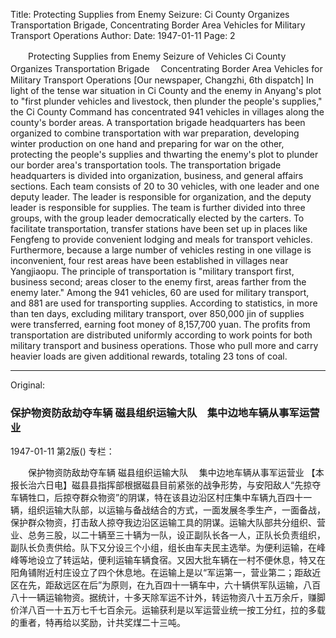Title: Protecting Supplies from Enemy Seizure: Ci County Organizes Transportation Brigade, Concentrating Border Area Vehicles for Military Transport Operations
Author:
Date: 1947-01-11
Page: 2

　　Protecting Supplies from Enemy Seizure of Vehicles
    Ci County Organizes Transportation Brigade
  　Concentrating Border Area Vehicles for Military Transport Operations
    [Our newspaper, Changzhi, 6th dispatch] In light of the tense war situation in Ci County and the enemy in Anyang's plot to "first plunder vehicles and livestock, then plunder the people's supplies," the Ci County Command has concentrated 941 vehicles in villages along the county's border areas. A transportation brigade headquarters has been organized to combine transportation with war preparation, developing winter production on one hand and preparing for war on the other, protecting the people's supplies and thwarting the enemy's plot to plunder our border area's transportation tools. The transportation brigade headquarters is divided into organization, business, and general affairs sections. Each team consists of 20 to 30 vehicles, with one leader and one deputy leader. The leader is responsible for organization, and the deputy leader is responsible for supplies. The team is further divided into three groups, with the group leader democratically elected by the carters. To facilitate transportation, transfer stations have been set up in places like Fengfeng to provide convenient lodging and meals for transport vehicles. Furthermore, because a large number of vehicles resting in one village is inconvenient, four rest areas have been established in villages near Yangjiaopu. The principle of transportation is "military transport first, business second; areas closer to the enemy first, areas farther from the enemy later." Among the 941 vehicles, 60 are used for military transport, and 881 are used for transporting supplies. According to statistics, in more than ten days, excluding military transport, over 850,000 jin of supplies were transferred, earning foot money of 8,157,700 yuan. The profits from transportation are distributed uniformly according to work points for both military transport and business operations. Those who pull more and carry heavier loads are given additional rewards, totaling 23 tons of coal.



<hr /> 

Original: 


### 保护物资防敌劫夺车辆  磁县组织运输大队　集中边地车辆从事军运营业

1947-01-11
第2版()
专栏：

　　保护物资防敌劫夺车辆
    磁县组织运输大队
  　集中边地车辆从事军运营业
    【本报长治六日电】磁县县指挥部根据磁县目前紧张的战争形势，与安阳敌人“先掠夺车辆牲口，后掠夺群众物资”的阴谋，特在该县边沿区村庄集中车辆九百四十一辆，组织运输大队部，以运输与备战结合的方式，一面发展冬季生产，一面备战，保护群众物资，打击敌人掠夺我边沿区运输工具的阴谋。运输大队部共分组织、营业、总务三股，以二十辆至三十辆为一队，设正副队长各一人，正队长负责组织，副队长负责供给。队下又分设三个小组，组长由车夫民主选举。为便利运输，在峰峰等地设立了转运站，便利运输车辆食宿。又因大批车辆在一村不便休息，特又在阳角铺附近村庄设立了四个休息地。在运输上是以“军运第一，营业第二；距敌近区在先，距敌远区在后”为原则，在九百四十一辆车中，六十辆供军队运输，八百八十一辆运输物资。据统计，十多天除军运不计外，转运物资八十五万余斤，赚脚价洋八百一十五万七千七百余元。运输获利是以军运营业统一按工分红，拉的多载的重者，特再给以奖励，计共奖煤二十三吨。
